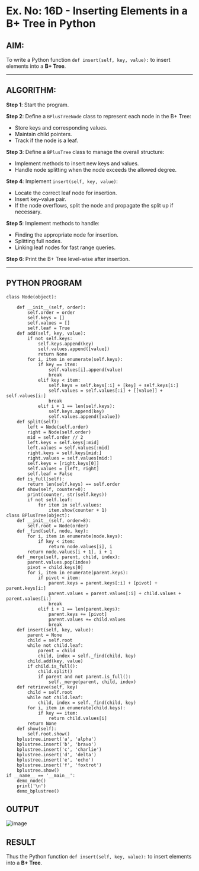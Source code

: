 # Ex. No: 16D - Inserting Elements in a B+ Tree in Python

## AIM:
To write a Python function `def insert(self, key, value):` to insert elements into a **B+ Tree**.

---

## ALGORITHM:

**Step 1**: Start the program.

**Step 2**: Define a `BPlusTreeNode` class to represent each node in the B+ Tree:
- Store keys and corresponding values.
- Maintain child pointers.
- Track if the node is a leaf.

**Step 3**: Define a `BPlusTree` class to manage the overall structure:
- Implement methods to insert new keys and values.
- Handle node splitting when the node exceeds the allowed degree.

**Step 4**: Implement `insert(self, key, value)`:
- Locate the correct leaf node for insertion.
- Insert key-value pair.
- If the node overflows, split the node and propagate the split up if necessary.

**Step 5**: Implement methods to handle:
- Finding the appropriate node for insertion.
- Splitting full nodes.
- Linking leaf nodes for fast range queries.

**Step 6**: Print the B+ Tree level-wise after insertion.

---

## PYTHON PROGRAM

```
class Node(object):
    
    def __init__(self, order):
        self.order = order
        self.keys = []
        self.values = []
        self.leaf = True
    def add(self, key, value):
        if not self.keys:
            self.keys.append(key)
            self.values.append([value])
            return None
        for i, item in enumerate(self.keys):
            if key == item:
                self.values[i].append(value)
                break            
            elif key < item:
                self.keys = self.keys[:i] + [key] + self.keys[i:]
                self.values = self.values[:i] + [[value]] + self.values[i:]
                break
            elif i + 1 == len(self.keys):
                self.keys.append(key)
                self.values.append([value])
    def split(self):
        left = Node(self.order)
        right = Node(self.order)
        mid = self.order // 2
        left.keys = self.keys[:mid]
        left.values = self.values[:mid]
        right.keys = self.keys[mid:]
        right.values = self.values[mid:] 
        self.keys = [right.keys[0]]
        self.values = [left, right]
        self.leaf = False
    def is_full(self):
        return len(self.keys) == self.order
    def show(self, counter=0):    
        print(counter, str(self.keys))  
        if not self.leaf:
            for item in self.values:
                item.show(counter + 1)
class BPlusTree(object):
    def __init__(self, order=8):
        self.root = Node(order)
    def _find(self, node, key): 
        for i, item in enumerate(node.keys):
            if key < item:
                return node.values[i], i
        return node.values[i + 1], i + 1
    def _merge(self, parent, child, index):
        parent.values.pop(index)
        pivot = child.keys[0]
        for i, item in enumerate(parent.keys):
            if pivot < item:
                parent.keys = parent.keys[:i] + [pivot] + parent.keys[i:]
                parent.values = parent.values[:i] + child.values + parent.values[i:]
                break
            elif i + 1 == len(parent.keys):
                parent.keys += [pivot]
                parent.values += child.values
                break
    def insert(self, key, value):
        parent = None
        child = self.root
        while not child.leaf:
            parent = child
            child, index = self._find(child, key)
        child.add(key, value) 
        if child.is_full():
            child.split()
            if parent and not parent.is_full():
                self._merge(parent, child, index)
    def retrieve(self, key) 
        child = self.root
        while not child.leaf:
            child, index = self._find(child, key)
        for i, item in enumerate(child.keys):
            if key == item:
                return child.values[i]
        return None
    def show(self):
        self.root.show()   
    bplustree.insert('a', 'alpha')
    bplustree.insert('b', 'bravo')
    bplustree.insert('c', 'charlie')
    bplustree.insert('d', 'delta')
    bplustree.insert('e', 'echo')
    bplustree.insert('f', 'foxtrot')
    bplustree.show()
if __name__ == '__main__':
    demo_node()
    print('\n')
    demo_bplustree()
```

## OUTPUT
![image](https://github.com/user-attachments/assets/f40c08b4-76c8-435b-9441-339176878efd)

## RESULT
Thus the Python function `def insert(self, key, value):` to insert elements into a **B+ Tree**.

